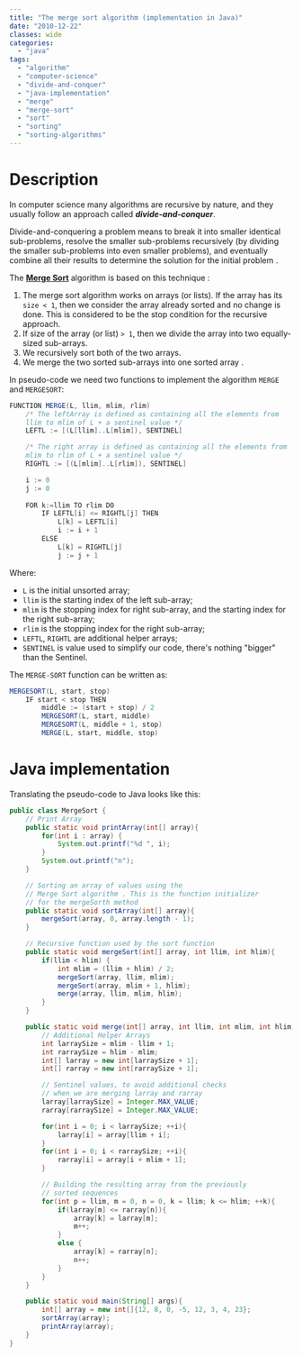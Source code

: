 ```yaml
---
title: "The merge sort algorithm (implementation in Java)"
date: "2010-12-22"
classes: wide
categories: 
  - "java"
tags: 
  - "algorithm"
  - "computer-science"
  - "divide-and-conquer"
  - "java-implementation"
  - "merge"
  - "merge-sort"
  - "sort"
  - "sorting"
  - "sorting-algorithms"
---
```


# Description

In computer science many algorithms are recursive by nature, and they usually follow an approach called _**divide-and-conquer**_. 

Divide-and-conquering a problem means to break it into smaller identical sub-problems, resolve the smaller sub-problems recursively (by dividing the smaller sub-problems into even smaller problems), and eventually combine all their results to determine the solution for the initial problem .

The **[Merge Sort](http://en.wikipedia.org/wiki/Merge_sort)** algorithm is based on this technique :

1. The merge sort algorithm works on arrays (or lists). If the array has its `size < 1`, then we consider the array already sorted and no change is done. This is considered to be the stop condition for the recursive approach. 
2. If size of the array (or list) `> 1`, then we divide the array into two equally-sized sub-arrays.
3. We recursively sort both of the two arrays.
4. We merge the two sorted sub-arrays into one sorted array .

In pseudo-code we need two functions to implement the algorithm `MERGE` and `MERGESORT`:

```java
FUNCTION MERGE(L, llim, mlim, rlim)
	/* The leftArray is defined as containing all the elements from
	llim to mlim of L + a sentinel value */
	LEFTL := [(L[llim]..L[mlim]), SENTINEL]

	/* The right array is defined as containing all the elements from
	mlim to rlim of L + a sentinel value */
	RIGHTL := [(L[mlim]..L[rlim]), SENTINEL]

	i := 0
	j := 0
	
	FOR k:=llim TO rlim DO
		IF LEFTL[i] <= RIGHTL[j] THEN
			L[k] = LEFTL[i]
			i := i + 1
		ELSE
			L[k] = RIGHTL[j]
			j := j + 1	
```


Where:

* `L` is the initial unsorted array;
* `llim` is the starting index of the left sub-array;
* `mlim` is the stopping index for right sub-array, and the starting index for the right sub-array;
* `rlim` is the stopping index for the right sub-array;
* `LEFTL`, `RIGHTL` are additional helper arrays; 
* `SENTINEL` is value used to simplify our code, there's nothing "bigger" than the Sentinel.

The `MERGE-SORT` function can be written as:

```java
MERGESORT(L, start, stop)
	IF start < stop THEN
		middle := (start + stop) / 2
		MERGESORT(L, start, middle)
		MERGESORT(L, middle + 1, stop)
		MERGE(L, start, middle, stop)
```

# Java implementation

Translating the pseudo-code to Java looks like this:

```java
public class MergeSort {
	// Print Array 
	public static void printArray(int[] array){
		for(int i : array) {
			System.out.printf("%d ", i);
		}
		System.out.printf("n");
	}

	// Sorting an array of values using the
	// Merge Sort algorithm . This is the function initializer
	// for the mergeSorth method
	public static void sortArray(int[] array){
		mergeSort(array, 0, array.length - 1);
	}

	// Recursive function used by the sort function
	public static void mergeSort(int[] array, int llim, int hlim){
		if(llim < hlim) {
			int mlim = (llim + hlim) / 2;
			mergeSort(array, llim, mlim);
			mergeSort(array, mlim + 1, hlim);
			merge(array, llim, mlim, hlim);
		}
	}

	public static void merge(int[] array, int llim, int mlim, int hlim){
		// Additional Helper Arrays
		int larraySize = mlim - llim + 1;
		int rarraySize = hlim - mlim;
		int[] larray = new int[larraySize + 1];
		int[] rarray = new int[rarraySize + 1];

		// Sentinel values, to avoid additional checks
		// when we are merging larray and rarray
		larray[larraySize] = Integer.MAX_VALUE;
		rarray[rarraySize] = Integer.MAX_VALUE;

		for(int i = 0; i < larraySize; ++i){
			larray[i] = array[llim + i];
		}
		for(int i = 0; i < rarraySize; ++i){
			rarray[i] = array[i + mlim + 1];
		}

		// Building the resulting array from the previously
		// sorted sequences 
		for(int p = llim, m = 0, n = 0, k = llim; k <= hlim; ++k){
			if(larray[m] <= rarray[n]){
				array[k] = larray[m];
				m++;
			}
			else {
				array[k] = rarray[n];
				n++;
			}
		}
	}

	public static void main(String[] args){
		int[] array = new int[]{12, 8, 0, -5, 12, 3, 4, 23};
		sortArray(array);
		printArray(array);
	}
}
```